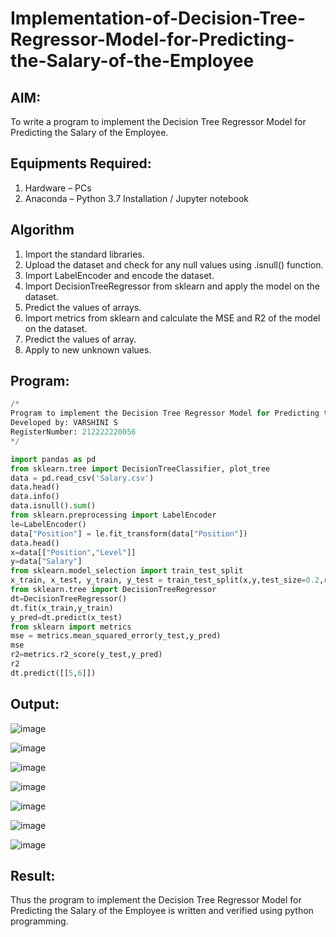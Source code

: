 # Implementation-of-Decision-Tree-Regressor-Model-for-Predicting-the-Salary-of-the-Employee

## AIM:
To write a program to implement the Decision Tree Regressor Model for Predicting the Salary of the Employee.

## Equipments Required:
1. Hardware – PCs
2. Anaconda – Python 3.7 Installation / Jupyter notebook

## Algorithm
1. Import the standard libraries.
2. Upload the dataset and check for any null values using .isnull() function.
3. Import LabelEncoder and encode the dataset.
4. Import DecisionTreeRegressor from sklearn and apply the model on the dataset.
5. Predict the values of arrays.
6. Import metrics from sklearn and calculate the MSE and R2 of the model on the dataset.
7. Predict the values of array.
8. Apply to new unknown values.

## Program:
```Python
/*
Program to implement the Decision Tree Regressor Model for Predicting the Salary of the Employee.
Developed by: VARSHINI S
RegisterNumber: 212222220056
*/

import pandas as pd
from sklearn.tree import DecisionTreeClassifier, plot_tree
data = pd.read_csv('Salary.csv')
data.head()
data.info()
data.isnull().sum()
from sklearn.preprocessing import LabelEncoder
le=LabelEncoder()
data["Position"] = le.fit_transform(data["Position"])
data.head()
x=data[["Position","Level"]]
y=data["Salary"]
from sklearn.model_selection import train_test_split
x_train, x_test, y_train, y_test = train_test_split(x,y,test_size=0.2,random_state=100)
from sklearn.tree import DecisionTreeRegressor
dt=DecisionTreeRegressor()
dt.fit(x_train,y_train)
y_pred=dt.predict(x_test)
from sklearn import metrics
mse = metrics.mean_squared_error(y_test,y_pred)
mse
r2=metrics.r2_score(y_test,y_pred)
r2
dt.predict([[5,6]])
```

## Output:
![image](https://github.com/user-attachments/assets/5d43147a-0ef1-4f78-980a-04445613c668)

![image](https://github.com/user-attachments/assets/35630bb8-1523-46b0-8497-e1809aaaca8b)

![image](https://github.com/user-attachments/assets/6381af5a-33ba-48f2-b730-2b001d1ff726)

![image](https://github.com/user-attachments/assets/0d28cdbf-4aed-4d6e-a4c4-7787cd2b0b98)

![image](https://github.com/user-attachments/assets/326a2ce5-de47-48ec-8ef4-455613b98686)

![image](https://github.com/user-attachments/assets/3f97c3ca-d44c-4717-b1d2-f66afc1c5c37)

![image](https://github.com/user-attachments/assets/f7c8fb8f-f83a-4354-9776-f14ad5e299f7)


## Result:
Thus the program to implement the Decision Tree Regressor Model for Predicting the Salary of the Employee is written and verified using python programming.
